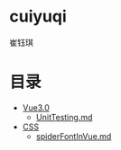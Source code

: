 # cuiyuqi
崔钰琪

# 目录

- [Vue3.0](Vue3.0)
  - [UnitTesting.md](Vue3.0/UnitTesting.md)
- [CSS](CSS)
  - [spiderFontInVue.md](CSS/spiderFontInVue.md)

